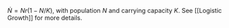 $\dot N = Nr(1-N/K)$, with population $N$ and carrying capacity $K$. 
See [[Logistic Growth]] for more details. 
